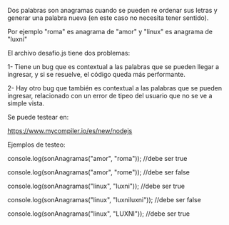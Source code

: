 Dos palabras son anagramas cuando se pueden re ordenar sus letras y generar una palabra nueva (en este caso no necesita tener sentido).

Por ejemplo "roma" es anagrama de "amor" y "linux" es anagrama de "luxni"

El archivo desafio.js tiene dos problemas:

1- Tiene un bug que es contextual a las palabras que se pueden llegar a ingresar, y si se resuelve, el código queda más performante.

2- Hay otro bug que también es contextual a las palabras que se pueden ingresar, relacionado con un error de tipeo del usuario que no se ve a simple vista.

Se puede testear en:

https://www.mycompiler.io/es/new/nodejs

Ejemplos de testeo:

console.log(sonAnagramas("amor", "roma")); //debe ser true

console.log(sonAnagramas("amor", "rome")); //debe ser false

console.log(sonAnagramas("linux", "luxni")); //debe ser true

console.log(sonAnagramas("linux", "luxniluxni")); //debe ser false

console.log(sonAnagramas("linux", "LUXNI")); //debe ser true
